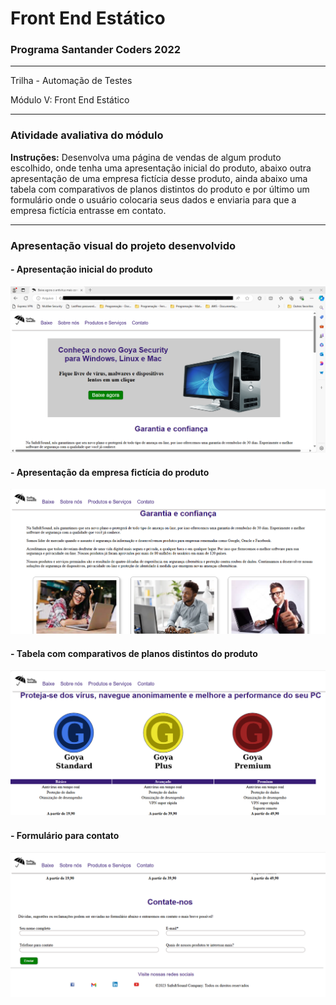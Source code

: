 # Front End Estático

### Programa Santander Coders 2022
___
Trilha - Automação de Testes

Módulo V: Front End Estático
___
### Atividade avaliativa do módulo

**Instruções:** Desenvolva uma página de vendas de algum produto escolhido, onde tenha uma apresentação inicial do produto, abaixo outra apresentação de uma empresa fictícia desse produto, ainda abaixo uma tabela com comparativos de planos distintos do produto e por último um formulário onde o usuário colocaria seus dados e enviaria para que a empresa fictícia entrasse em contato.
___
### Apresentação visual do projeto desenvolvido

####    - Apresentação inicial do produto
<div allign = "center">
<img src="/assets/imgs/imgs-readme/layout01.png" width = "700px" />
</div>

####    - Apresentação da empresa fictícia do produto
<div allign = "center">
<img src="/assets/imgs/imgs-readme/layout02.png" width = "700px" />
</div>

####    - Tabela com comparativos de planos distintos do produto
<div allign = "center">
<img src="/assets/imgs/imgs-readme/layout03.png" width = "700px" />
</div>

####    - Formulário para contato
<div allign = "center">
<img src="/assets/imgs/imgs-readme/layout04.png" width = "700px" />
</div>